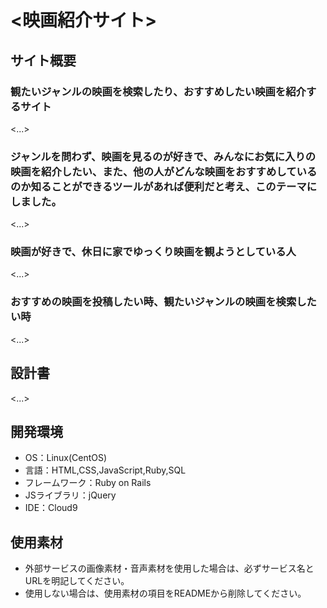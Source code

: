 # <映画紹介サイト>

## サイト概要
### 観たいジャンルの映画を検索したり、おすすめしたい映画を紹介するサイト
<...>

### ジャンルを問わず、映画を見るのが好きで、みんなにお気に入りの映画を紹介したい、また、他の人がどんな映画をおすすめしているのか知ることができるツールがあれば便利だと考え、このテーマにしました。
<...>

### 映画が好きで、休日に家でゆっくり映画を観ようとしている人
<...>

### おすすめの映画を投稿したい時、観たいジャンルの映画を検索したい時
<...>

## 設計書
<...>

## 開発環境
- OS：Linux(CentOS)
- 言語：HTML,CSS,JavaScript,Ruby,SQL
- フレームワーク：Ruby on Rails
- JSライブラリ：jQuery
- IDE：Cloud9

## 使用素材
- 外部サービスの画像素材・音声素材を使用した場合は、必ずサービス名とURLを明記してください。
- 使用しない場合は、使用素材の項目をREADMEから削除してください。